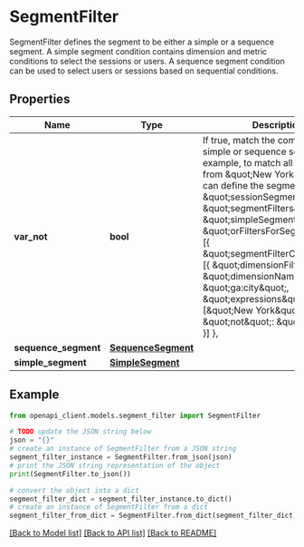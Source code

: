 # SegmentFilter

SegmentFilter defines the segment to be either a simple or a sequence segment. A simple segment condition contains dimension and metric conditions to select the sessions or users. A sequence segment condition can be used to select users or sessions based on sequential conditions.

## Properties

Name | Type | Description | Notes
------------ | ------------- | ------------- | -------------
**var_not** | **bool** | If true, match the complement of simple or sequence segment. For example, to match all visits not from \&quot;New York\&quot;, we can define the segment as follows: \&quot;sessionSegment\&quot;: { \&quot;segmentFilters\&quot;: [{ \&quot;simpleSegment\&quot; :{ \&quot;orFiltersForSegment\&quot;: [{ \&quot;segmentFilterClauses\&quot;:[{ \&quot;dimensionFilter\&quot;: { \&quot;dimensionName\&quot;: \&quot;ga:city\&quot;, \&quot;expressions\&quot;: [\&quot;New York\&quot;] } }] }] }, \&quot;not\&quot;: \&quot;True\&quot; }] }, | [optional] 
**sequence_segment** | [**SequenceSegment**](SequenceSegment.md) |  | [optional] 
**simple_segment** | [**SimpleSegment**](SimpleSegment.md) |  | [optional] 

## Example

```python
from openapi_client.models.segment_filter import SegmentFilter

# TODO update the JSON string below
json = "{}"
# create an instance of SegmentFilter from a JSON string
segment_filter_instance = SegmentFilter.from_json(json)
# print the JSON string representation of the object
print(SegmentFilter.to_json())

# convert the object into a dict
segment_filter_dict = segment_filter_instance.to_dict()
# create an instance of SegmentFilter from a dict
segment_filter_from_dict = SegmentFilter.from_dict(segment_filter_dict)
```
[[Back to Model list]](../README.md#documentation-for-models) [[Back to API list]](../README.md#documentation-for-api-endpoints) [[Back to README]](../README.md)


